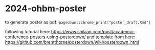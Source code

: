 # 2024-ohbm-poster

to generate poster as pdf: 
`pagedown::chrome_print("poster_draft.Rmd")`

following tutorial here: https://www.shilaan.com/post/academic-conference-posters-using-posterdown/ 
and template from here: https://github.com/brentthorne/posterdown/wiki/posterdown_html